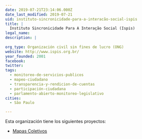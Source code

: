```yaml
---
date: 2019-07-21T23:14:06.000Z
date_last_modified: 2019-07-21
uid: instituto-sincronicidade-para-a-interacão-social-ispis
title: |
  Instituto Sincronicidade Para A Interação Social (Ispis)
legal_name: 
description: |
  
org_type: Organización civil sin fines de lucro (ONG)
website: http://www.ispis.org.br/
year_founded: 2001
facebook: 
twitter: 
tags:
  - monitoreo-de-servicios-publicos
  - mapeo-ciudadano
  - transparencia-y-rendicion-de-cuentas
  - participación-ciudadana
  - parlamento-abierto-monitoreo-legislativo
cities: 
  - São Paulo

---
```


Esta organización tiene los siguientes proyectos:

- [Mapas Coletivos](/proyectos/mapas-coletivos)
